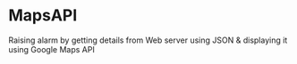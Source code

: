 MapsAPI
=======

Raising alarm by getting details from Web server using JSON &amp; displaying it using Google Maps API

